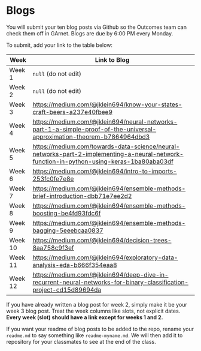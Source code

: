 # Blogs

You will submit your ten blog posts via Github so the Outcomes team can check them off in GArnet. Blogs are due by 6:00 PM every Monday.

To submit, add your link to the table below:

| Week          | Link to Blog 				 	|
| ------------- | ------------------------------|
| Week 1        | `null` (do not edit)			|
| Week 2        | `null` (do not edit)			|
| Week 3        | https://medium.com/@jklein694/know-your-states-craft-beers-a237e40fbee9
| Week 4        | https://medium.com/@jklein694/neural-networks-part-1-a-simple-proof-of-the-universal-approximation-theorem-b7864964dbd3      				|
| Week 5        | https://medium.com/towards-data-science/neural-networks-part-2-implementing-a-neural-network-function-in-python-using-keras-1ba80aba03df     				|
| Week 6        | https://medium.com/@jklein694/intro-to-imports-253fc0fe7e8e						|
| Week 7        | https://medium.com/@jklein694/ensemble-methods-brief-introduction-dbb71e7ee2d2						|	
| Week 8        | https://medium.com/@jklein694/ensemble-methods-boosting-be4fd93fdc6f						|
| Week 9        | https://medium.com/@jklein694/ensemble-methods-bagging-5eeebcaa0837						|
| Week 10       | https://medium.com/@jklein694/decision-trees-8aa758c9f3ef						|
| Week 11       | https://medium.com/@jklein694/exploratory-data-analysis-eda-b666f354eaa8						|
| Week 12       | https://medium.com/@jklein694/deep-dive-in-recurrent-neural-networks-for-binary-classification-project-cd15d89694da						|

If you have already written a blog post for week 2, simply make it be your week 3 blog post. Treat the week columns like slots, not explicit dates. **Every week (slot) should have a link except for weeks 1 and 2.**

If you want your readme of blog posts to be added to the repo, rename your `readme.md` to say something like `readme-myname.md`. We will then add it to repository for your classmates to see at the end of the class.
